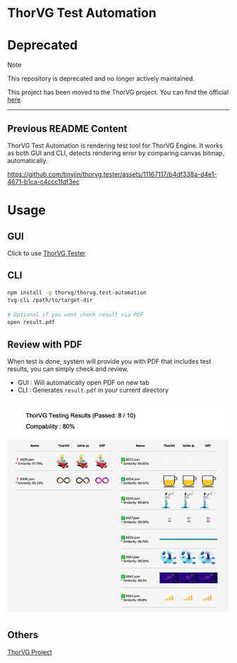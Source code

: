 # ThorVG Test Automation

# Deprecated
> [!NOTE]
> This repository is deprecated and no longer actively maintained.

This project has been moved to the ThorVG project. You can find the official [here](https://github.com/thorvg/thorvg.test-automation).


---

## Previous README Content

ThorVG Test Automation is rendering test tool for ThorVG Engine. It works as both GUI and CLI, detects rendering error by comparing canvas bitmap, automatically.

https://github.com/tinyjin/thorvg.tester/assets/11167117/b4df338a-d4e1-4671-b1ca-c4ccc1fdf3ec



# Usage

## GUI
Click to use [ThorVG Tester](https://thorvg-tester.vercel.app)

## CLI
```sh
npm install -g thorvg/thorvg.test-automation
tvg-cli /path/to/target-dir

# Optional if you want check result via PDF
open result.pdf
```

## Review with PDF

When test is done, system will provide you with PDF that includes test results, you can simply check and review.
- GUI : Will automatically open PDF on new tab
- CLI : Generates `result.pdf` in your current directory

![pdf-example](./docs/pdf-example.png)

## Others

[ThorVG Project](https://github.com/thorvg/thorvg)
